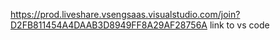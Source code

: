 https://prod.liveshare.vsengsaas.visualstudio.com/join?D2FB811454A4DAAB3D8949FF8A29AF28756A
link to vs code
